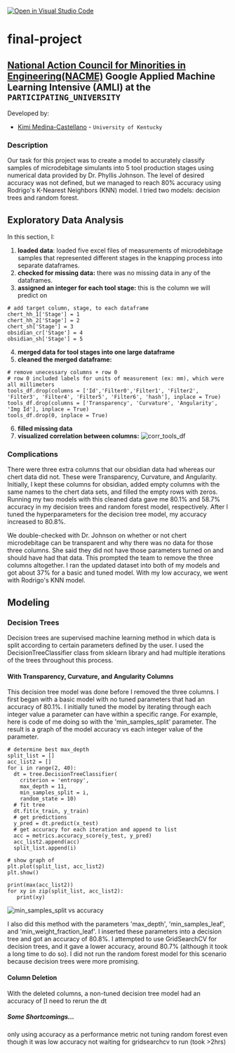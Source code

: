 [![Open in Visual Studio Code](https://classroom.github.com/assets/open-in-vscode-c66648af7eb3fe8bc4f294546bfd86ef473780cde1dea487d3c4ff354943c9ae.svg)](https://classroom.github.com/online_ide?assignment_repo_id=8127865&assignment_repo_type=AssignmentRepo)
<!--
Name of your teams' final project
-->
# final-project
## [National Action Council for Minorities in Engineering(NACME)](https://www.nacme.org) Google Applied Machine Learning Intensive (AMLI) at the `PARTICIPATING_UNIVERSITY`

<!--
List all of the members who developed the project and
link to each members respective GitHub profile
-->
Developed by: 
- [Kimi Medina-Castellano](https://github.com/kimimedina) - `University of Kentucky`

### Description
Our task for this project was to create a model to accurately classify samples of microdebitage simulants into 5 tool production stages using numerical data provided by Dr. Phyllis Johnson. The level of desired accuracy was not defined, but we managed to reach 80% accuracy using Rodrigo's K-Nearest Neighbors (KNN) model. I tried two models: decision trees and random forest. 

## Exploratory Data Analysis
In this section, I:
1. **loaded data**: loaded five excel files of measurements of microdebitage samples that represented different stages in the knapping process into separate dataframes.
2. **checked for missing data:** there was no missing data in any of the dataframes.
3. **assigned an integer for each tool stage:** this is the column we will predict on 
```
# add target column, stage, to each dataframe
chert_hh_1['Stage'] = 1
chert_hh_2['Stage'] = 2
chert_sh['Stage'] = 3
obsidian_cr['Stage'] = 4
obsidian_sh['Stage'] = 5
```
4. **merged data for tool stages into one large dataframe** 
5. **cleaned the merged dataframe:** 
``` 
# remove unecessary columns + row 0
# row 0 included labels for units of measurement (ex: mm), which were all millimeters
tools_df.drop(columns = ['Id','Filter0','Filter1', 'Filter2', 'Filter3', 'Filter4', 'Filter5', 'Filter6', 'hash'], inplace = True)
tools_df.drop(columns = ['Transparency', 'Curvature', 'Angularity', 'Img Id'], inplace = True)
tools_df.drop(0, inplace = True) 
```
6. **filled missing data** 
7. **visualized correlation between columns:** 
![corr_tools_df](https://user-images.githubusercontent.com/106893508/180860119-73a6428f-c14a-4304-ade8-3913ac26a98a.png)

### Complications
There were three extra columns that our obsidian data had whereas our chert data did not. These were Transparency, Curvature, and Angularity. Initially, I kept these columns for obsidian, added empty columns with the same names to the chert data sets, and filled the empty rows with zeros. Running my two models with this cleaned data gave me 80.1% and 58.7% accuracy in my decision trees and random forest model, respectively. After I tuned the hyperparameters for the decision tree model, my accuracy increased to 80.8%.

We double-checked with Dr. Johnson on whether or not chert microdebitage can be transparent and why there was no data for those three columns. She said they did not have those parameters turned on and should have had that data. This prompted the team to remove the three columns altogether. I ran the updated dataset into both of my models and got about 37% for a basic and tuned model. With my low accuracy, we went with Rodrigo's KNN model.

## Modeling
### Decision Trees
Decision trees are supervised machine learning method in which data is split according to certain parameters defined by the user. I used the DecisionTreeClassifier class from sklearn library and had multiple iterations of the trees throughout this process.

#### With Transparency, Curvature, and Angularity Columns
This decision tree model was done before I removed the three columns. I first began with a basic model with no tuned parameters that had an accuracy of 80.1%. I initially tuned the model by iterating through each integer value a parameter can have within a specific range. For example, here is code of me doing so with the 'min_samples_split' parameter. The result is a graph of the model accuracy vs each integer value of the parameter. 
```
# determine best max_depth
split_list = []
acc_list2 = []
for i in range(2, 40):
  dt = tree.DecisionTreeClassifier(
    criterion = 'entropy', 
    max_depth = 11,
    min_samples_split = i,
    random_state = 10)
  # fit tree
  dt.fit(x_train, y_train)
  # get predictions
  y_pred = dt.predict(x_test)
  # get accuracy for each iteration and append to list
  acc = metrics.accuracy_score(y_test, y_pred)
  acc_list2.append(acc)
  split_list.append(i)

# show graph of 
plt.plot(split_list, acc_list2)
plt.show()

print(max(acc_list2))
for xy in zip(split_list, acc_list2):
   print(xy)
```
![min_samples_split vs accuracy](https://user-images.githubusercontent.com/106893508/180866102-b9406195-034d-41cb-8e89-915d759f3dfd.png)

I also did this method with the parameters 'max_depth', 'min_samples_leaf', and 'min_weight_fraction_leaf'. I inserted these parameters into a decision tree and got an accuracy of 80.8%. I attempted to use GridSearchCV for decision trees, and it gave a lower accuracy, around 80.7% (although it took a long time to do so). I did not run the random forest model for this scenario because decision trees were more promising.

#### Column Deletion
With the deleted columns, a non-tuned decision tree model had an accuracy of [I need to rerun the dt

##### Some Shortcomings...
only using accuracy as a performance metric
not tuning random forest even though it was low accuracy
not waiting for gridsearchcv to run (took >2hrs)

